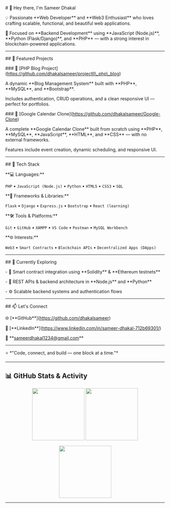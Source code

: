 \# 👋 Hey there, I'm Sameer Dhakal



💡 Passionate \*\*Web Developer\*\* and \*\*Web3 Enthusiast\*\* who loves crafting scalable, functional, and beautiful web applications.  

🎯 Focused on \*\*Backend Development\*\* using \*\*JavaScript (Node.js)\*\*, \*\*Python (Flask/Django)\*\*, and \*\*PHP\*\* — with a strong interest in blockchain-powered applications.  



---



\## 🚀 Featured Projects



\### 📰 \[PHP Blog Project](https://github.com/dhakalsameer/projectII\_php\_blog)

A dynamic \*\*Blog Management System\*\* built with \*\*PHP\*\*, \*\*MySQL\*\*, and \*\*Bootstrap\*\*.  

Includes authentication, CRUD operations, and a clean responsive UI — perfect for portfolios.



\### 📅 \[Google Calendar Clone](https://github.com/dhakalsameer/Google-Clone)

A complete \*\*Google Calendar Clone\*\* built from scratch using \*\*PHP\*\*, \*\*MySQL\*\*, \*\*JavaScript\*\*, \*\*HTML\*\*, and \*\*CSS\*\* — with no external frameworks.  

Features include event creation, dynamic scheduling, and responsive UI.



---



\## 🧰 Tech Stack



\*\*💻 Languages:\*\*  

`PHP` • `JavaScript (Node.js)` • `Python` • `HTML5` • `CSS3` • `SQL`



\*\*🧩 Frameworks \& Libraries:\*\*  

`Flask` • `Django` • `Express.js` • `Bootstrap` • `React (learning)`  



\*\*🛠️ Tools \& Platforms:\*\*  

`Git` • `GitHub` • `XAMPP` • `VS Code` • `Postman` • `MySQL Workbench`



\*\*🌐 Interests:\*\*  

`Web3` • `Smart Contracts` • `Blockchain APIs` • `Decentralized Apps (DApps)`



---



\## 🧠 Currently Exploring

\- 🔗 Smart contract integration using \*\*Solidity\*\* \& \*\*Ethereum testnets\*\*  

\- 🧩 REST APIs \& backend architecture in \*\*Node.js\*\* and \*\*Python\*\*  

\- ⚙️ Scalable backend systems and authentication flows  



---



\## 📫 Let's Connect



🌐 \[\*\*GitHub\*\*](https://github.com/dhakalsameer)  

💼 \[\*\*LinkedIn\*\*](https://www.linkedin.com/in/sameer-dhakal-712b69301/)    

📧 \*\*sameerdhakal1234@gmail.com\*\*



---



⭐ \*"Code, connect, and build — one block at a time."\*


---

## 📊 GitHub Stats & Activity

<p align="center">
  <img src="https://github-readme-stats.vercel.app/api?username=dhakalsameer&show_icons=true&theme=tokyonight&hide_border=true" height="165px"/>
  <img src="https://github-readme-stats.vercel.app/api/top-langs/?username=dhakalsameer&layout=compact&theme=tokyonight&hide_border=true" height="165px"/>
</p>

<p align="center">
  <img src="https://streak-stats.demolab.com?user=dhakalsameer&theme=tokyonight&hide_border=true" height="165px"/>
</p>

---



